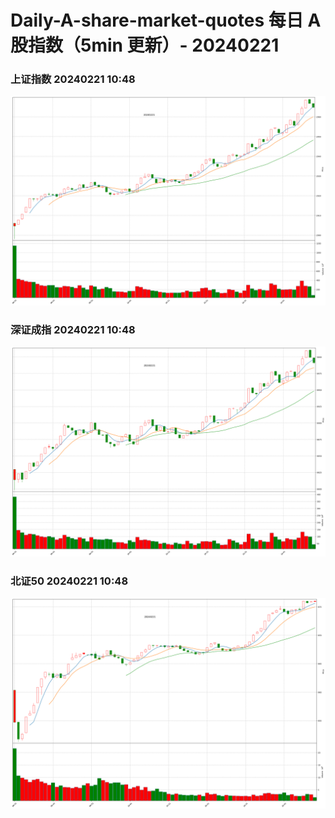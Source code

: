 
# Daily-A-share-market-quotes 每日 A 股指数（5min 更新）- 20240221

### 上证指数 20240221 10:48
![](./fig/2024/2/20240221-sh000001.png)

### 深证成指 20240221 10:48
![](./fig/2024/2/20240221-sz399001.png)

### 北证50 20240221 10:48
![](./fig/2024/2/20240221-bj899050.png)
